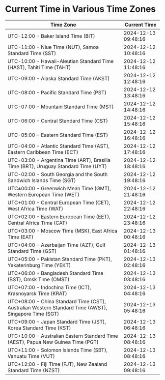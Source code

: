 # Current Time in Various Time Zones

| Time Zone | Current Time |
|-----------|--------------|
| UTC-12:00 - Baker Island Time (BIT) | 2024-12-13 09:48:16 |
| UTC-11:00 - Niue Time (NUT), Samoa Standard Time (SST) | 2024-12-12 10:48:16 |
| UTC-10:00 - Hawaii-Aleutian Standard Time (HAST), Tahiti Time (TAHT) | 2024-12-12 11:48:16 |
| UTC-09:00 - Alaska Standard Time (AKST) | 2024-12-12 12:48:16 |
| UTC-08:00 - Pacific Standard Time (PST) | 2024-12-12 13:48:16 |
| UTC-07:00 - Mountain Standard Time (MST) | 2024-12-12 14:48:16 |
| UTC-06:00 - Central Standard Time (CST) | 2024-12-12 15:48:16 |
| UTC-05:00 - Eastern Standard Time (EST) | 2024-12-12 16:48:16 |
| UTC-04:00 - Atlantic Standard Time (AST), Eastern Caribbean Time (ECT) | 2024-12-12 17:48:16 |
| UTC-03:00 - Argentina Time (ART), Brasília Time (BRT), Uruguay Standard Time (UYT) | 2024-12-12 18:48:16 |
| UTC-02:00 - South Georgia and the South Sandwich Islands Time (SGT) | 2024-12-12 19:48:16 |
| UTC±00:00 - Greenwich Mean Time (GMT), Western European Time (WET) | 2024-12-12 21:48:16 |
| UTC+01:00 - Central European Time (CET), West Africa Time (WAT) | 2024-12-12 22:48:16 |
| UTC+02:00 - Eastern European Time (EET), Central Africa Time (CAT) | 2024-12-12 23:48:16 |
| UTC+03:00 - Moscow Time (MSK), East Africa Time (EAT) | 2024-12-13 00:48:16 |
| UTC+04:00 - Azerbaijan Time (AZT), Gulf Standard Time (GST) | 2024-12-13 01:48:16 |
| UTC+05:00 - Pakistan Standard Time (PKT), Yekaterinburg Time (YEKT) | 2024-12-13 02:48:16 |
| UTC+06:00 - Bangladesh Standard Time (BST), Omsk Time (OMST) | 2024-12-13 03:48:16 |
| UTC+07:00 - Indochina Time (ICT), Krasnoyarsk Time (KRAT) | 2024-12-13 04:48:16 |
| UTC+08:00 - China Standard Time (CST), Australian Western Standard Time (AWST), Singapore Time (SGT) | 2024-12-13 05:48:16 |
| UTC+09:00 - Japan Standard Time (JST), Korea Standard Time (KST) | 2024-12-13 06:48:16 |
| UTC+10:00 - Australian Eastern Standard Time (AEST), Papua New Guinea Time (PGT) | 2024-12-13 08:48:16 |
| UTC+11:00 - Solomon Islands Time (SBT), Vanuatu Time (VUT) | 2024-12-13 08:48:16 |
| UTC+12:00 - Fiji Time (FJT), New Zealand Standard Time (NZST) | 2024-12-13 09:48:16 |
